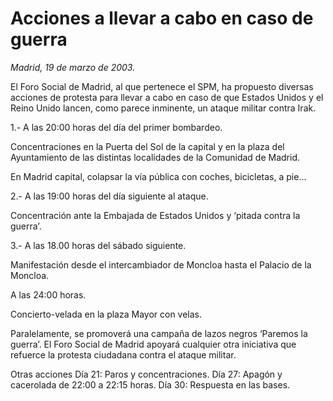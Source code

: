 # Acciones a llevar a cabo en caso de guerra

*Madrid, 19 de marzo de 2003.*

El Foro Social de Madrid, al que pertenece el SPM, ha propuesto diversas acciones de protesta para llevar a cabo en caso de que Estados Unidos y el Reino Unido lancen, como parece inminente, un ataque militar contra Irak.

1.- A las 20:00 horas del día del primer bombardeo.

Concentraciones en la Puerta del Sol de la capital y en la plaza del Ayuntamiento de las distintas localidades de la Comunidad de Madrid.

En Madrid capital, colapsar la vía pública con coches, bicicletas, a pie...

2.- A las 19:00 horas del día siguiente al ataque.

Concentración ante la Embajada de Estados Unidos y ‘pitada contra la guerra’.

3.- A las 18.00 horas del sábado siguiente.

Manifestación desde el intercambiador de Moncloa hasta el Palacio de la Moncloa.

A las 24:00 horas.

Concierto-velada en la plaza Mayor con velas.

Paralelamente, se promoverá una campaña de lazos negros ‘Paremos la guerra’. El Foro Social de Madrid apoyará cualquier otra iniciativa que refuerce la protesta ciudadana contra el ataque militar.

Otras acciones
Día 21: Paros y concentraciones. 
Día 27: Apagón y cacerolada de 22:00 a 22:15 horas.
Día 30: Respuesta en las bases.
